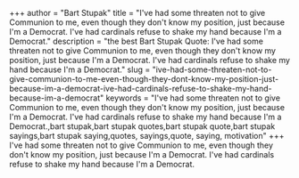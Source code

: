 +++
author = "Bart Stupak"
title = "I've had some threaten not to give Communion to me, even though they don't know my position, just because I'm a Democrat. I've had cardinals refuse to shake my hand because I'm a Democrat."
description = "the best Bart Stupak Quote: I've had some threaten not to give Communion to me, even though they don't know my position, just because I'm a Democrat. I've had cardinals refuse to shake my hand because I'm a Democrat."
slug = "ive-had-some-threaten-not-to-give-communion-to-me-even-though-they-dont-know-my-position-just-because-im-a-democrat-ive-had-cardinals-refuse-to-shake-my-hand-because-im-a-democrat"
keywords = "I've had some threaten not to give Communion to me, even though they don't know my position, just because I'm a Democrat. I've had cardinals refuse to shake my hand because I'm a Democrat.,bart stupak,bart stupak quotes,bart stupak quote,bart stupak sayings,bart stupak saying,quotes, sayings,quote, saying, motivation"
+++
I've had some threaten not to give Communion to me, even though they don't know my position, just because I'm a Democrat. I've had cardinals refuse to shake my hand because I'm a Democrat.
